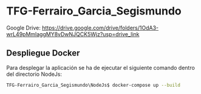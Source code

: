 # TFG-Ferrairo_Garcia_Segismundo
Google Drive: <https://drive.google.com/drive/folders/1OdA3-wrL49pMmlaggMY8vDwNJQCK5Wjz?usp=drive_link>

## Despliegue Docker

Para desplegar la aplicación se ha de ejecutar el siguiente comando dentro del directorio NodeJs:
```bash
TFG-Ferrairo_Garcia_Segismundo\NodeJs$ docker-compose up --build
```
